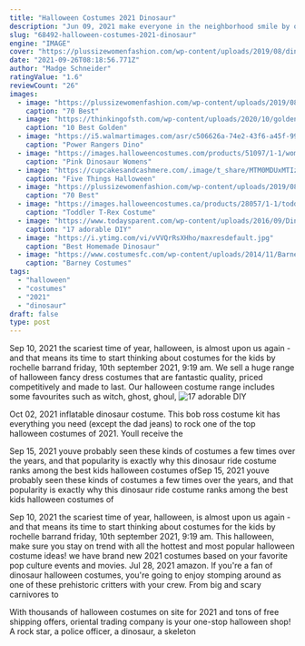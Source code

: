 ```yaml
---
title: "Halloween Costumes 2021 Dinosaur"
description: "Jun 09, 2021 make everyone in the neighborhood smile by outfitting your pup in one of the best dog costumes for dogs and puppies on halloween.  Dinosaur dog costume Halloween costumes"
slug: "68492-halloween-costumes-2021-dinosaur"
engine: "IMAGE"
cover: "https://plussizewomenfashion.com/wp-content/uploads/2019/08/dinosaur-costume-adults-realistic.png"
date: "2021-09-26T08:18:56.771Z"
author: "Madge Schneider"
ratingValue: "1.6"
reviewCount: "26"
images:
  - image: "https://plussizewomenfashion.com/wp-content/uploads/2019/08/dinosaur-costume-adults-realistic.png"
    caption: "70 Best"
  - image: "https://thinkingofsth.com/wp-content/uploads/2020/10/golden-retriever-dog-halloween-costume-28.jpg"
    caption: "10 Best Golden"
  - image: "https://i5.walmartimages.com/asr/c506626a-74e2-43f6-a45f-99611dd55f88_1.4716106acb9ea50d77842239fd42b9d3.jpeg"
    caption: "Power Rangers Dino"
  - image: "https://images.halloweencostumes.com/products/51097/1-1/womens-pink-dinosaur-onesie-main.jpg"
    caption: "Pink Dinosaur Womens"
  - image: "https://cupcakesandcashmere.com/.image/t_share/MTM0MDUxMTIzNTM0MzM3Mjk4/halloween1jpg.jpg"
    caption: "Five Things Halloween"
  - image: "https://plussizewomenfashion.com/wp-content/uploads/2019/08/halloween-costume-for-overweight-women.png"
    caption: "70 Best"
  - image: "https://images.halloweencostumes.ca/products/28057/1-1/toddler-t-rex-costume.jpg"
    caption: "Toddler T-Rex Costume"
  - image: "https://www.todaysparent.com/wp-content/uploads/2016/09/Dinosaur-costume-gallery-1.jpg"
    caption: "17 adorable DIY"
  - image: "https://i.ytimg.com/vi/vVVQrRsXHho/maxresdefault.jpg"
    caption: "Best Homemade Dinosaur"
  - image: "https://www.costumesfc.com/wp-content/uploads/2014/11/Barney-Toddler-Costume.jpg"
    caption: "Barney Costumes"
tags:
  - "halloween"
  - "costumes"
  - "2021"
  - "dinosaur"
draft: false
type: post
---
```


Sep 10, 2021 the scariest time of year, halloween, is almost upon us again - and that means its time to start thinking about costumes for the kids by rochelle barrand friday, 10th september 2021, 9:19 am. We sell a huge range of halloween fancy dress costumes that are fantastic quality, priced competitively and made to last. Our halloween costume range includes some favourites such as witch, ghost, ghoul,
![17 adorable DIY](https://www.todaysparent.com/wp-content/uploads/2016/09/Dinosaur-costume-gallery-1.jpg "17 adorable DIY")

Oct 02, 2021 inflatable dinosaur costume.  This bob ross costume kit has everything you need (except the dad jeans) to rock one of the top halloween costumes of 2021. Youll receive the
<!--inArticleAds-->

<!--galleryOne-->

Sep 15, 2021 youve probably seen these kinds of costumes a few times over the years, and that popularity is exactly why this dinosaur ride costume ranks among the best kids halloween costumes ofSep 15, 2021 youve probably seen these kinds of costumes a few times over the years, and that popularity is exactly why this dinosaur ride costume ranks among the best kids halloween costumes of
<!--inArticleAds-->

<!--galleryTwo-->

Sep 10, 2021 the scariest time of year, halloween, is almost upon us again - and that means its time to start thinking about costumes for the kids by rochelle barrand friday, 10th september 2021, 9:19 am. This halloween, make sure you stay on trend with all the hottest and most popular halloween costume ideas! we have brand new 2021 costumes based on your favorite pop culture events and movies. Jul 28, 2021 amazon.  If you're a fan of dinosaur halloween costumes, you're going to enjoy stomping around as one of these prehistoric critters with your crew. From big and scary carnivores to
<!--galleryThree-->

With thousands of halloween costumes on site for 2021 and tons of free shipping offers, oriental trading company is your one-stop halloween shop!  A rock star, a police officer, a dinosaur, a skeleton